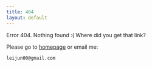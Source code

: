 ```yaml
---
title: 404
layout: default
---
```


Error 404. Nothing found :( Where did you get that link?

Please go to [homepage](http://leijun00.github.io) or email me:

    leijun00@gmail.com

